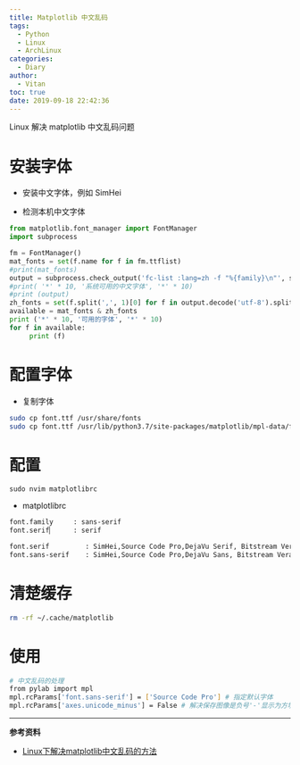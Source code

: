 ```yaml
---
title: Matplotlib 中文乱码
tags:
  - Python
  - Linux
  - ArchLinux
categories:
  - Diary
author:
  - Vitan
toc: true
date: 2019-09-18 22:42:36
---
```

Linux 解决 matplotlib 中文乱码问题
<!--more-->

# 安装字体
- 安装中文字体，例如 SimHei

- 检测本机中文字体

```python
from matplotlib.font_manager import FontManager
import subprocess

fm = FontManager()
mat_fonts = set(f.name for f in fm.ttflist)
#print(mat_fonts)
output = subprocess.check_output('fc-list :lang=zh -f "%{family}\n"', shell=True)
#print( '*' * 10, '系统可用的中文字体', '*' * 10)
#print (output)
zh_fonts = set(f.split(',', 1)[0] for f in output.decode('utf-8').split('\n'))
available = mat_fonts & zh_fonts
print ('*' * 10, '可用的字体', '*' * 10)
for f in available:
     print (f)
```

# 配置字体
- 复制字体

```bash
sudo cp font.ttf /usr/share/fonts
sudo cp font.ttf /usr/lib/python3.7/site-packages/matplotlib/mpl-data/fonts
```

# 配置
```baah /usr/lib/python3.7/site-packages/matplotlib/mpl-data
sudo nvim matplotlibrc
```

- matplotlibrc

```bash
font.family     : sans-serif                                           
font.serif▏     : serif     

font.serif         : SimHei,Source Code Pro,DejaVu Serif, Bitstream Vera Serif, Computer Modern Roman, New Century Schoolbook, Century Schoolbook L, Utopia
font.sans-serif    : SimHei,Source Code Pro,DejaVu Sans, Bitstream Vera Sans, Computer Modern Sans Serif, Lucida Grande, Verdana, Geneva, Lucid, Arial, Helvetica
```

# 清楚缓存
```bash
rm -rf ~/.cache/matplotlib
```

# 使用
```bash
# 中文乱码的处理
from pylab import mpl
mpl.rcParams['font.sans-serif'] = ['Source Code Pro'] # 指定默认字体
mpl.rcParams['axes.unicode_minus'] = False # 解决保存图像是负号'-'显示为方块的问题
```


---
**参考资料**
- [Linux下解决matplotlib中文乱码的方法](https://segmentfault.com/a/1190000000621721)
